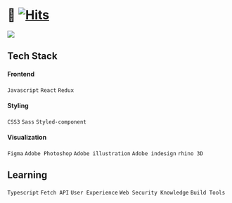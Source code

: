 # 🏡 [![Hits](https://hits.seeyoufarm.com/api/count/incr/badge.svg?url=https%3A%2F%2Fgithub.com%2Fjisooround%2Fhit-counter&count_bg=%23000000&title_bg=%23000000&icon=&icon_color=%23F60000&title=hits&edge_flat=false)](https://hits.seeyoufarm.com)

<img src="https://github-readme-stats.vercel.app/api?username=jisooround&show_icons=true&theme=dark">

## Tech Stack</span>
#### Frontend
`Javascript` `React` `Redux` <br/>
#### Styling
`CSS3` `Sass` `Styled-component`<br/>
#### Visualization
`Figma` `Adobe Photoshop` `Adobe illustration` `Adobe indesign` `rhino 3D`<br/>

## Learning
`Typescript` `Fetch API` `User Experience` `Web Security Knowledge` `Build Tools`
